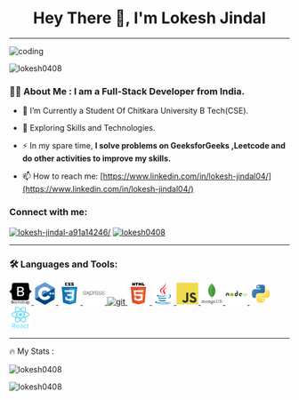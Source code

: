 <h1 align="center">Hey There 👋, I'm Lokesh Jindal</h1>
<hr>

<img align="centre" alt="coding" width="1200" height="500" src="https://cdn.videoplasty.com/animation/chill-coding-programming-lo-fi-animation-stock-animation-21874-1280x720.jpg">

<p align="centre"> <img src="https://komarev.com/ghpvc/?username=lokesh0408&label=Profile%20views&color=160404&style=plastic" alt="lokesh0408" /> </p>
<h3 align="left">👩‍💻 About Me : 
I am a Full-Stack Developer from India.</h3>

- 🔭 I’m Currently a Student Of Chitkara University B Tech(CSE).

- 🌱 Exploring Skills and Technologies.

- ⚡ In my spare time, **I solve problems on GeeksforGeeks ,Leetcode and do other activities to improve my skills.**

- 📫 How to reach me: [https://www.linkedin.com/in/lokesh-jindal04/](https://www.linkedin.com/in/lokesh-jindal04/)

<h3 align="left">Connect with me:</h3>
<p align="left">
<a href="https://linkedin.com/in/lokesh-jindal-a91a14246/" target="blank"><img align="center" src="https://raw.githubusercontent.com/rahuldkjain/github-profile-readme-generator/master/src/images/icons/Social/linked-in-alt.svg" alt="lokesh-jindal-a91a14246/" height="30" width="40" /></a>
<a href="https://www.leetcode.com/lokesh0408" target="blank"><img align="center" src="https://raw.githubusercontent.com/rahuldkjain/github-profile-readme-generator/master/src/images/icons/Social/leet-code.svg" alt="lokesh0408" height="30" width="40" /></a>
</p>

<hr>

<h3 align="left">🛠️ Languages and Tools:</h3>
<p align="left"> <a href="https://getbootstrap.com" target="_blank" rel="noreferrer"> <img src="https://raw.githubusercontent.com/devicons/devicon/master/icons/bootstrap/bootstrap-plain-wordmark.svg" alt="bootstrap" width="40" height="40"/> </a> <a href="https://www.w3schools.com/cpp/" target="_blank" rel="noreferrer"> <img src="https://raw.githubusercontent.com/devicons/devicon/master/icons/cplusplus/cplusplus-original.svg" alt="cplusplus" width="40" height="40"/> </a> <a href="https://www.w3schools.com/css/" target="_blank" rel="noreferrer"> <img src="https://raw.githubusercontent.com/devicons/devicon/master/icons/css3/css3-original-wordmark.svg" alt="css3" width="40" height="40"/> </a> <a href="https://expressjs.com" target="_blank" rel="noreferrer"> <img src="https://raw.githubusercontent.com/devicons/devicon/master/icons/express/express-original-wordmark.svg" alt="express" width="40" height="40"/> </a> <a href="https://git-scm.com/" target="_blank" rel="noreferrer"> <img src="https://www.vectorlogo.zone/logos/git-scm/git-scm-icon.svg" alt="git" width="40" height="40"/> </a> <a href="https://www.w3.org/html/" target="_blank" rel="noreferrer"> <img src="https://raw.githubusercontent.com/devicons/devicon/master/icons/html5/html5-original-wordmark.svg" alt="html5" width="40" height="40"/> </a> <a href="https://www.java.com" target="_blank" rel="noreferrer"> <img src="https://raw.githubusercontent.com/devicons/devicon/master/icons/java/java-original.svg" alt="java" width="40" height="40"/> </a> <a href="https://developer.mozilla.org/en-US/docs/Web/JavaScript" target="_blank" rel="noreferrer"> <img src="https://raw.githubusercontent.com/devicons/devicon/master/icons/javascript/javascript-original.svg" alt="javascript" width="40" height="40"/> </a> <a href="https://www.mongodb.com/" target="_blank" rel="noreferrer"> <img src="https://raw.githubusercontent.com/devicons/devicon/master/icons/mongodb/mongodb-original-wordmark.svg" alt="mongodb" width="40" height="40"/> </a> <a href="https://nodejs.org" target="_blank" rel="noreferrer"> <img src="https://raw.githubusercontent.com/devicons/devicon/master/icons/nodejs/nodejs-original-wordmark.svg" alt="nodejs" width="40" height="40"/> </a> <a href="https://www.python.org" target="_blank" rel="noreferrer"> <img src="https://raw.githubusercontent.com/devicons/devicon/master/icons/python/python-original.svg" alt="python" width="40" height="40"/> </a> <a href="https://reactjs.org/" target="_blank" rel="noreferrer"> <img src="https://raw.githubusercontent.com/devicons/devicon/master/icons/react/react-original-wordmark.svg" alt="react" width="40" height="40"/> </a> </p>

<hr>

🔥 My Stats :

<p><img align="center" src="https://github-readme-streak-stats.herokuapp.com/?user=lokesh0408&theme=dark" alt="lokesh0408" /></p>

<p><img align="left"  width="330" height="220" src="https://github-readme-stats.vercel.app/api/top-langs?username=lokesh0408&show_icons=true&theme=onedark&title_color=ffae00&text_color=b100ff&bg_color=1c1e1f&locale=en&layout=compact" alt="lokesh0408" /></p>


